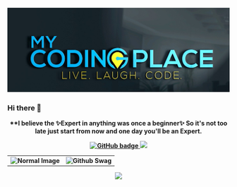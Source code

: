 ![Akki-Developer](https://github.com/Akki-Developer/Akki-Developer/blob/master/a67735_91e3c91fc5bb44edae9ebfcdc6a2dff5_mv2_d_2000_1500_s_2%20(2).jpg)

### Hi there 👋


<p align="center"><b>**I believe the ✨Expert in anything was once a beginner✨ So it's not too late just start from now and one day you'll be an Expert.</b</p>


<p align="center">
  <a href="https://github.com/Akki-Developer">
    <img src="https://img.shields.io/github/Akki-Developer?logo=GitHub&style=for-the-badge" alt="GitHub badge" />
  </a>
  <a href="https://twitter.com/Akanksh61006100">
    <img src="https://img.shields.io/twitter/Akanksh61006100?logo=twitter&style=for-the-badge" />
  </a>
</p>

<table width="100%"> 
  <tr>
    <td><img src="https://user-images.githubusercontent.com/64725938/88144508-a488d880-cc16-11ea-9514-a0eb76167045.jpg" alt="Normal Image" /></td>
    <td><img src="https://user-images.githubusercontent.com/64725938/88144075-f846f200-cc15-11ea-847a-6f12463602d4.gif" alt="Github Swag" /></td>
  </tr>
</table>

<p align="center"><img width="50%" src="https://github-readme-stats.vercel.app/api?username=Akki-Developer&show_icons=true" /></p>
